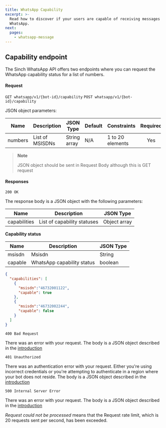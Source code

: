 ```yaml
---
title: WhatsApp Capability
excerpt: >-
  Read how to discover if your users are capable of receiving messages via
  WhatsApp.
next:
  pages:
    - whatsapp-message
---
```

## Capability endpoint

The Sinch WhatsApp API offers two endpoints where you can request the WhatsApp capability status for a
list of numbers.

#### Request

`GET whatsapp/v1/{bot-id}/capability`
`POST whatsapp/v1/{bot-id}/capability`

JSON object parameters:

| Name    | Description                      | JSON Type    | Default    | Constraints           | Required |
| ------- | -------------------------------- | ------------ | ---------- | --------------------- | :------: |
| numbers | List of MSISDNs                  | String array | N/A        | 1 to 20 elements      | Yes      |


> **Note**
>
> JSON object should be sent in Request Body although this is GET request


#### Responses

`200 OK`

The response body is a JSON object with the following parameters:

|Name        | Description                         | JSON Type    |
|------------|------------------------------------ |--------------|
|capabilities| List of capability statuses         | Object array |

**Capability status**

|Name        | Description                         | JSON Type    |
|------------|------------------------------------ |--------------|
|msisdn      | Msisdn                              | String       |
|capable     | WhatsApp capability status          | boolean      |

```json
{
  "capabilities": [
    {
      "msisdn":"46732001122",
      "capable": true
    },
    {
      "msisdn":"46732002244",
      "capable": false
    }
  ]
}
```

`400 Bad Request`

There was an error with your request. The body is a JSON object described in the [introduction](doc:whatsapp-introduction#http-errors)

`401 Unauthorized`

There was an authentication error with your request. Either you're using incorrect credentials or you're attempting to authenticate
in a region where your bot does not reside. The body is a JSON object described in the [introduction](doc:whatsapp-introduction#http-errors)

`500 Internal Server Error`

There was an error with your request. The body is a JSON object described in the [introduction](doc:whatsapp-introduction#http-errors)

*Request could not be processed* means that the Request rate limit, which is 20 requests sent per second, has been exceeded.
